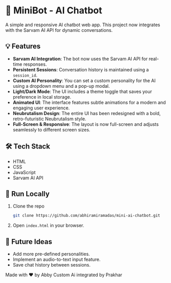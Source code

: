 # 🤖 MiniBot - AI Chatbot

A simple and responsive AI chatbot web app. This project now integrates with the Sarvam AI API for dynamic conversations.

## 💡 Features

  - **Sarvam AI Integration**: The bot now uses the Sarvam AI API for real-time responses.
  - **Persistent Sessions**: Conversation history is maintained using a `session_id`.
  - **Custom AI Personality**: You can set a custom personality for the AI using a dropdown menu and a pop-up modal.
  - **Light/Dark Mode**: The UI includes a theme toggle that saves your preference in local storage.
  - **Animated UI**: The interface features subtle animations for a modern and engaging user experience.
  - **Neubrutalism Design**: The entire UI has been redesigned with a bold, retro-futuristic Neubrutalism style.
  - **Full-Screen & Responsive**: The layout is now full-screen and adjusts seamlessly to different screen sizes.

## 🛠 Tech Stack

  - HTML
  - CSS
  - JavaScript
  - Sarvam AI API

## 🚀 Run Locally

1.  Clone the repo

    ```bash
    git clone https://github.com/abhiramiramadas/mini-ai-chatbot.git
    ```

2.  Open `index.html` in your browser.

## 📌 Future Ideas

  - Add more pre-defined personalities.
  - Implement an audio-to-text input feature.
  - Save chat history between sessions.

Made with ❤️ by Abby
Custom Ai integrated by Prakhar